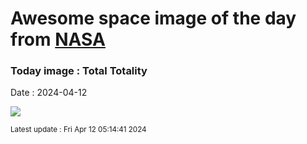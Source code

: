 
# Awesome space image of the day from [NASA](https://api.nasa.gov/)

### Today image : Total Totality
Date : 2024-04-12

![](https://apod.nasa.gov/apod/image/2404/image0tseKorona_1100.jpg)

<small>Latest update : Fri Apr 12 05:14:41 2024</small>
        
